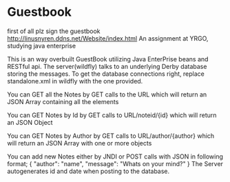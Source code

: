 # Guestbook
first of all plz sign the guestbook http://linusnyren.ddns.net/Website/index.html
An assignment at YRGO, studying java enterprise

This is an way overbuilt GuestBook utilizing Java EnterPrise beans and RESTful api.
The server(wildfly) talks to an underlying Derby database storing the messages.
To get the database connections right, replace standalone.xml in wildfly with the one provided.

You can GET all the Notes by GET calls to the URL which will return an JSON Array containing all the elements

You can GET Notes by Id by GET calls to URL/noteid/{id} which will return an JSON Object

You can GET Notes by Author by GET calls to URL/author/{author} which will return an JSON Array with one or more objects

You can add new Notes either by JNDI or POST calls with JSON in following format;
{
  "author": "name",
  "message": "Whats on your mind?"
}
The Server autogenerates id and date when posting to the database.

